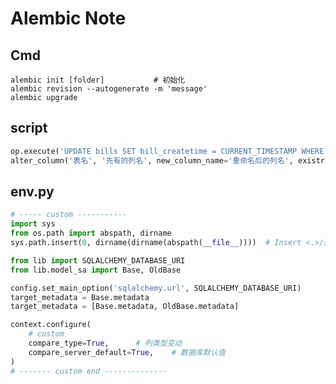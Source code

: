 Alembic Note
============

Cmd
---

    alembic init [folder]           # 初始化
    alembic revision --autogenerate -m 'message'
    alembic upgrade

script
------

``` python
op.execute('UPDATE bills SET bill_createtime = CURRENT_TIMESTAMP WHERE bill_birthday = 0;')
alter_column('表名', '先有的列名', new_column_name='重命名后的列名', existring_type=字段类型)
```


env.py
------

``` python
# ----- custom -----------
import sys
from os.path import abspath, dirname
sys.path.insert(0, dirname(dirname(abspath(__file__))))  # Insert <.>/src

from lib import SQLALCHEMY_DATABASE_URI
from lib.model_sa import Base, OldBase

config.set_main_option('sqlalchemy.url', SQLALCHEMY_DATABASE_URI)
target_metadata = Base.metadata
target_metadata = [Base.metadata, OldBase.metadata]

context.configure(
    # custom
    compare_type=True,      # 列类型变动
    compare_server_default=True,    # 数据库默认值
)
# ------- custom end --------------
```
